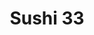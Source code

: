 ---
layout: place
title: "Sushi 33"
permalink: /new-york/flushing/sushi-33.html
stateAbbr: NY
stateName: New York
cityName: Flushing
seo:
  name: "Sushi 33"
  type: Restaurant
  links: http://www.regoparksushi33.com/
description: "Sushi 33 serves delicious sushi in Flushing, New York. Try fresh Japanese dishes for a great dining experience. "
place_id: ChIJGXvZjTdewokRyYCV4y3GYlo
photos:
  - name: >-
      places/ChIJGXvZjTdewokRyYCV4y3GYlo/photos/AeeoHcKx0lbd50wNzahL78aPiVG2Dx97PnB9lU0G736SNZv-ubobNR7OqgZsrLxSn7-GXvfY7Dv4GzI75_-Gm2F3-Zon8yWumiV4NA0FQOZuH5ByrDCCSmkvc9wjU_itcehFCK9UimlPGbQfCZVq6yQNqUP-cqr7DaNY44-xDq0IRGbv_NTE938bs8u_9Wk6FhBXEYoFVocODW_KXxppYlqOGf7uoglxXQ-yXyAl8ZGLmWYfrVo-zWiZw5UezPCmxPyyBjx1l2-pLv8EJds5NDqM2wqtSUZk6S8Vqfdf3Kc6gwl0IQQEZWXgxfQcfLKQGVQ0fkUV2LxdRQD5JThKIHP68MmfGlwAl3Hy911NnEJ79mXExakNA9NFkEsIEPRJ-deUiJTdBafXA1zExUeOeAOvXgQN7tGR7viu3VH3frYCNeNan8u8
    widthPx: 3024
    heightPx: 4032
    authorAttributions:
      - displayName: Chak Alex
        uri: https://maps.google.com/maps/contrib/103640231564036634436
        photoUri: >-
          https://lh3.googleusercontent.com/a-/ALV-UjUyDset7KmzlwgttTXzNXgFAZJ1rPP-VzrDR_35kV3Mg3GiB6IDDQ=s100-p-k-no-mo
    flagContentUri: >-
      https://www.google.com/local/imagery/report/?cb_client=maps_api_places.places_api&image_key=!1e10!2sCIHM0ogKEICAgICU1a63-AE&hl=en-US
    googleMapsUri: >-
      https://www.google.com/maps/place//data=!3m4!1e2!3m2!1sCIHM0ogKEICAgICU1a63-AE!2e10!4m2!3m1!1s0x89c25e378dd97b19:0x5a62c62de39580c9
  - name: >-
      places/ChIJGXvZjTdewokRyYCV4y3GYlo/photos/AeeoHcKnTkkHg_cr_CI3i0-iu5kQEiNkU0rSe1zdoTT5Gj2vk5Jm8YrCAdwf_1R6YYEiMDZDY7SNiNFLfZK_WmENyuKtlDk3W8y15PkaDea02dnPuJhQcgqk332Fsrp2pX2WVwXAjgFHQ-ZAWTSlmea-f2Y4wfpOIcmSU2131g6AX2eatN3liOBiGGnHt9NIqWYTLBKm7o4VaKnfsxgNF8Z8heehzknZuk4KHAxZAE-lApcxFFO-DKVNF_-205pqdAcNHiiNjxhsnzOZCRwump4IBB8KlRgBpvntSE5P_oJYty598FRwZiGsDYSjpYoGGE7xE_XtaG09INSbMUPAfBE2MP3kD1pjIx0HgekGFx620BimduggZg3DXgx-h3tSdN5F56C5Gz7vP2AF8IAg_Kn5PG7-Az80yAhp6qNK37UXjAZ59F8o
    widthPx: 4208
    heightPx: 2368
    authorAttributions:
      - displayName: Remiland King
        uri: https://maps.google.com/maps/contrib/107360003951112292934
        photoUri: >-
          https://lh3.googleusercontent.com/a/ACg8ocJyNmATn8Q0_uPpaVgT7ZCO5wXl4Hynx8p6eEiAtVHzZICTqg=s100-p-k-no-mo
    flagContentUri: >-
      https://www.google.com/local/imagery/report/?cb_client=maps_api_places.places_api&image_key=!1e10!2sCIHM0ogKEICAgICkgqnTgQE&hl=en-US
    googleMapsUri: >-
      https://www.google.com/maps/place//data=!3m4!1e2!3m2!1sCIHM0ogKEICAgICkgqnTgQE!2e10!4m2!3m1!1s0x89c25e378dd97b19:0x5a62c62de39580c9
  - name: >-
      places/ChIJGXvZjTdewokRyYCV4y3GYlo/photos/AeeoHcInkGq0Hogz5nHseOdqOIsjp44lPPpGsX4mttYi5BcMLj0hG3f-crHUYobUyt3LZM4grta2xYl94lx2rlp444o-FY6193FBcaAlB_l0uyWyF53zUBsEJPstp4BNiePQb2FdMIyVETLip2IVVnxAvy5vmEbzyDhN6IwREetgFfxa2152khsP7RtOJ6lnkvEo8o0f7OXC4HzPNDs0k3Kz-7fAZ758Hawvm1B9LeX3te3EpWkcesldiQuiIfD6TT3zzWz62BFJdK75OKIzUdX-hvry8nSb8duQ_eLS5EHx7WSoM_3mVFSc-fZAe1jZftsLJw00dmmBmT_7U0mK_fboDLn78V7igczBoSZMHmiY7sdfB-YxdNJDhWlt2rcbGI0M3ZWCKMYEqAUvh0DDEgQw03XYFOCVeWvPmT4EKKwPzzWVOA
    widthPx: 3024
    heightPx: 4032
    authorAttributions:
      - displayName: Michele Wong
        uri: https://maps.google.com/maps/contrib/104738817447474095933
        photoUri: >-
          https://lh3.googleusercontent.com/a-/ALV-UjUCWAcdqQDY4Wp7_eL_R-uVcc2Cn-XKN3YcanxMRh1BKO4A5CRB=s100-p-k-no-mo
    flagContentUri: >-
      https://www.google.com/local/imagery/report/?cb_client=maps_api_places.places_api&image_key=!1e10!2sCIHM0ogKEICAgICv3cXbbg&hl=en-US
    googleMapsUri: >-
      https://www.google.com/maps/place//data=!3m4!1e2!3m2!1sCIHM0ogKEICAgICv3cXbbg!2e10!4m2!3m1!1s0x89c25e378dd97b19:0x5a62c62de39580c9
  - name: >-
      places/ChIJGXvZjTdewokRyYCV4y3GYlo/photos/AeeoHcLaoD3RGyPp8F8qkaR_KwiHxYHtMXgAbVt3_2YuatfAzQ4GAg21G9NbHhjQnG6DL97moa5afpA4JiFcKWIRphP4g3ba8WwulIUpT1q5Yuj5coLU7urrJXcYX-HAHyAMLMFQQrw_OtlT8IlTt8SpB8KvRnmppI4b1OCB1XwsP5vtOVlSJkJrc5H4b131l4pbL7PVHc35rjHcywKDJ4E-b06q1VcGbmbF-mxWJvnWKGLl0Hl5xWYFaKB3rtjkQUuTdg_CxcN53HDEkdwfbWNoPxRNfd8n6Y7jOeRyU-4h9A0trR4d4wcjGgLj8CowfiFSYYuKLtqiuLA4sbNasct-5wFQ1IM5BmGAJTJKGSTRG67UVc5vspJqbYXQsTyFBTKrcVaS6_ohGBO9JQIj1wJJ0Fv_m2QOyKRjpJ6fYsX-XJtHXQ
    widthPx: 4032
    heightPx: 3024
    authorAttributions:
      - displayName: Klarissa Mo
        uri: https://maps.google.com/maps/contrib/109001402495692533374
        photoUri: >-
          https://lh3.googleusercontent.com/a-/ALV-UjX6BdtvbCZBj9z_Rs5tI9Qz39IJ0aVyGBVLGs4LjQ-CusqtsBQX=s100-p-k-no-mo
    flagContentUri: >-
      https://www.google.com/local/imagery/report/?cb_client=maps_api_places.places_api&image_key=!1e10!2sCIHM0ogKEICAgICE5pbiTA&hl=en-US
    googleMapsUri: >-
      https://www.google.com/maps/place//data=!3m4!1e2!3m2!1sCIHM0ogKEICAgICE5pbiTA!2e10!4m2!3m1!1s0x89c25e378dd97b19:0x5a62c62de39580c9
  - name: >-
      places/ChIJGXvZjTdewokRyYCV4y3GYlo/photos/AeeoHcJ6B3tlKb4y2sZTWMTIhX8EfzTD1YYses9L0fm0p_Y1SbKz0rwkSVRZhfFdsmkg3ptzy8ivLwUImrwMuo67Ov1dSMNaIsvH0aeBw-m-q7x0i-CI_F8AdGlMwK3wv6_WOjPYNJvpP9fWVMPCwG7OqRmwC7yz0Lc9afEHTDR4TxSDbhtWsw_IVp99e4Pw4D8BITsoXiONXsyWOqD-WJLUvBTkfek3iAZR_csA7ua_0sW-wcX5k_YdTiHgSau6leZdcdspBACWe9MlMbbocd2RpnvVMl8aU6XsF58bPJICahGgDykSwSgWpE6_kle0PhxFrodjafgUcTA7qKPgw-1UMyTHdqkRh5G_xyad85E5SF2Ppu243IRoNME7y-HjwYZfnFeIHlaSkmAVsvFf7XGO3BVg0mO7I2uk3wBG6U0cG40pgQ
    widthPx: 4000
    heightPx: 2250
    authorAttributions:
      - displayName: M T
        uri: https://maps.google.com/maps/contrib/113375420028360875067
        photoUri: >-
          https://lh3.googleusercontent.com/a-/ALV-UjWgDShSUyAjHgc5-oz4I2figPd3XLVuvwfDh0Qr3OkKYPyoTXM=s100-p-k-no-mo
    flagContentUri: >-
      https://www.google.com/local/imagery/report/?cb_client=maps_api_places.places_api&image_key=!1e10!2sCIHM0ogKEICAgICH3_y1cw&hl=en-US
    googleMapsUri: >-
      https://www.google.com/maps/place//data=!3m4!1e2!3m2!1sCIHM0ogKEICAgICH3_y1cw!2e10!4m2!3m1!1s0x89c25e378dd97b19:0x5a62c62de39580c9
  - name: >-
      places/ChIJGXvZjTdewokRyYCV4y3GYlo/photos/AeeoHcKKy0_1DZy6bo7huXN690LtasBe2j1XEZ5bIh4M5kidTXeTndpOXieVEMOPfltx7F7GWopX9fPE4eAf_wH5HT5DLE-MJXg6o7qUbqOLd-HFlTok4DQckCrc6ez71jEU5Dpcyen7g8T3TqbBJI_oAGLA3WwKP8IyEhHEKKw3kRqg8IHATGBOnnEIe7RWFhk2I-xVi2LaQfpZOg6C6dZEfP7IXRBJ6Aj3dcKAux5a81E_jutSrK1wmYifprdSJBdw3_dcao5r0wynt1LoUn2C5uevXHAhyjXqYFTxqIxwvs2p-I3BXCOKt8_gClHWL3fwQGGgsAnrelzZJbYaas79n1SjljTErfvDM8z6o1xXqEd3lPR22MU7AlxtxCyaGhH0XlqmIlKhyXdVJwwfQVhxrA5qX2zyY-h1AtpssW09iz7uTg
    widthPx: 4208
    heightPx: 2368
    authorAttributions:
      - displayName: Remiland King
        uri: https://maps.google.com/maps/contrib/107360003951112292934
        photoUri: >-
          https://lh3.googleusercontent.com/a/ACg8ocJyNmATn8Q0_uPpaVgT7ZCO5wXl4Hynx8p6eEiAtVHzZICTqg=s100-p-k-no-mo
    flagContentUri: >-
      https://www.google.com/local/imagery/report/?cb_client=maps_api_places.places_api&image_key=!1e10!2sCIHM0ogKEICAgICkgqnTfg&hl=en-US
    googleMapsUri: >-
      https://www.google.com/maps/place//data=!3m4!1e2!3m2!1sCIHM0ogKEICAgICkgqnTfg!2e10!4m2!3m1!1s0x89c25e378dd97b19:0x5a62c62de39580c9
  - name: >-
      places/ChIJGXvZjTdewokRyYCV4y3GYlo/photos/AeeoHcLLC-e-sQFTOK8Lm30Ycv7WnWQCALhVtPXE_z9LnRNYZADHM2-eMBsXxvgLuNxKikhAqNkqQ56MYBXGnbws_cwqVZlqbskUWCvgyZc3X4k-9F5XpV0DiiwG9EcWbFRHKJc3fkASx7Nbx97R-wL-Fq9yS_1jGal9B_-An_4-aij2uEwjVD_Z3SV8uM2z-GS-YfNpHH2TprWwbHGnjihqy_3OUapigAZatZk0U1QUv0HAA2-xgwA9SPHfGftD-BCWyAXIVZxDmLVVQkic36M5ZPWv01fOZxz0Yd4CMfGLhJ4qkGeuJgJ1jONAGYlB6buZ3eCPg1Opxmenu0Y65BC2VC1wekqyH-J3wMoOAVVcxfZoAGXbM5FBRbSJvZRB8zdbGStxsrO7w3yu02YmR8LuUwOgm6ZYOeiaSPbNSd9vKEw
    widthPx: 3024
    heightPx: 4032
    authorAttributions:
      - displayName: Bridget Coolick
        uri: https://maps.google.com/maps/contrib/100117961922166228345
        photoUri: >-
          https://lh3.googleusercontent.com/a-/ALV-UjXHdHfQ44PbTe1LLK6WJvXLMvsGfmDWWKrihbg9jx3YGLV3c09P6Q=s100-p-k-no-mo
    flagContentUri: >-
      https://www.google.com/local/imagery/report/?cb_client=maps_api_places.places_api&image_key=!1e10!2sCIHM0ogKEICAgIDcgJ6CTQ&hl=en-US
    googleMapsUri: >-
      https://www.google.com/maps/place//data=!3m4!1e2!3m2!1sCIHM0ogKEICAgIDcgJ6CTQ!2e10!4m2!3m1!1s0x89c25e378dd97b19:0x5a62c62de39580c9
  - name: >-
      places/ChIJGXvZjTdewokRyYCV4y3GYlo/photos/AeeoHcIre8CSdwrrxwtTNDqGkV0rPXa3hT_DGuZJjcxZ00yyci3GMcNuJ3Qqp_FRgDWb_q6L7iSCXKaA61SIWnUy35zB7HoLFmrQ-u44fzRGSpY-lagt63w8wBHf_HcQu2XieDhB5QRTa9RmH1NtBpgA7RD5TljKzpltopXRPc7v0vslMGQyaLTpXHVaOHF6z60wZ7HhX1r0BaPOVSf3G7-wHM8lhhZ9iXGmwtV6sHQVW04plyc7OHv1GhfV1rR2JIXtbV9WNMg3vtKpHh1hNQDAm3oeJ4hpk-JiQwpLpXkIH5WfEdWHm9zZJXu4oATTNqfx6BsZLUBg3P27hLnr1Uru08sOuav99x0C7TTpPmsJGgiVOZqVSTDaU49e9YfIUFUlTJJsy0FeEPLJ08Xd0rZjvez-ZGvZpt2kSPCWc6yljebEmQ
    widthPx: 4208
    heightPx: 2368
    authorAttributions:
      - displayName: Remiland King
        uri: https://maps.google.com/maps/contrib/107360003951112292934
        photoUri: >-
          https://lh3.googleusercontent.com/a/ACg8ocJyNmATn8Q0_uPpaVgT7ZCO5wXl4Hynx8p6eEiAtVHzZICTqg=s100-p-k-no-mo
    flagContentUri: >-
      https://www.google.com/local/imagery/report/?cb_client=maps_api_places.places_api&image_key=!1e10!2sCIHM0ogKEICAgICkgqnTEQ&hl=en-US
    googleMapsUri: >-
      https://www.google.com/maps/place//data=!3m4!1e2!3m2!1sCIHM0ogKEICAgICkgqnTEQ!2e10!4m2!3m1!1s0x89c25e378dd97b19:0x5a62c62de39580c9
  - name: >-
      places/ChIJGXvZjTdewokRyYCV4y3GYlo/photos/AeeoHcIxqD2x7X1J6IPL91EXUiyekProXB0NKaYckuOVSmORdioepWAQZ5N2Q__bf8xH4_COcOEbhCX3lE_T0G5hnP5rx-_LSeidAkfCWRva7xjS37rbBP9_UlSyIQwc8P884gEar4Zni2CDMn8W7fyqWr7IG2ugC-5aAsvNDJ-N2ebOD-5yg2_MxGPaFY83i9uAOyoknaXCH2oWhHl-66Y2UP2LJSiJjBU2x6gvUrlnIVEm7OSj7tz46fGN1MWSg0e4DJedAZNd4AnvRaQnsI21_tAWuT82Sbg4aLLBtW8rAY2mNYQ076tHd14tEMb1Of2NfZgzRiv0vPX61VXLieNz0J3zrLQR9uk-0Zpwm1NVHYBzp-oPxa6U3iaXcXLPYuMjkZKLDlUf_b2OI9Kou257AjVwpW-H45ArbeHan5MC_m_dkA
    widthPx: 4032
    heightPx: 3024
    authorAttributions:
      - displayName: Essential Viewfinder
        uri: https://maps.google.com/maps/contrib/102479800700456015165
        photoUri: >-
          https://lh3.googleusercontent.com/a-/ALV-UjVOVsZrutTzbsdYLwP9qW62HOBdYGUBWwUCpQyGCbeHgcKiGMtt=s100-p-k-no-mo
    flagContentUri: >-
      https://www.google.com/local/imagery/report/?cb_client=maps_api_places.places_api&image_key=!1e10!2sCIHM0ogKEICAgICE8oftPw&hl=en-US
    googleMapsUri: >-
      https://www.google.com/maps/place//data=!3m4!1e2!3m2!1sCIHM0ogKEICAgICE8oftPw!2e10!4m2!3m1!1s0x89c25e378dd97b19:0x5a62c62de39580c9
  - name: >-
      places/ChIJGXvZjTdewokRyYCV4y3GYlo/photos/AeeoHcKK1HuQtW5abepiuIP8ZbUcMm5EO-D5xK4eQuoBhXpmK5QuCUgp3H37qz3ZL9IWQbeU2hicRdsqSka1rxTtsskY6-OMC6Xb7WnapCMTurvhtGTc-JkA8dK89m_OpLwLfwYklrgiaJKgCDnmS_4POEFrA0J-Lt2KxJ2l2X-Eb96G0wa4dHxQYRAbTqba78X03ApktQkoUlZ70u6gzC8NzF3qAOtJsKr9vwhLQ-_-j_d71gXEWn2rnw-fGIZTR6asNNzYneLTiYVGVGhysxVJr5_nqxb-Lt7JHHZ4GlRwWcrGRhfZtSkvbScC2I0RwLSmKV_u8_VO0_gVxgL15jnFpdSOLkP-KmHOeEGNfv0vu6FCngeBuRQPdZTZhobpJ8z6n9C3HhDuD_aiQRj9l8cdAW4GJyAQVUf9YvnTCqm1L0nshw
    widthPx: 3072
    heightPx: 4080
    authorAttributions:
      - displayName: Sweet Saccharine
        uri: https://maps.google.com/maps/contrib/118260831528716889646
        photoUri: >-
          https://lh3.googleusercontent.com/a-/ALV-UjX1jYtOFlLden45wepewdELoZXymbxbIiniwukR-9hWYlY6jiw1PQ=s100-p-k-no-mo
    flagContentUri: >-
      https://www.google.com/local/imagery/report/?cb_client=maps_api_places.places_api&image_key=!1e10!2sCIHM0ogKEICAgICOkuShKA&hl=en-US
    googleMapsUri: >-
      https://www.google.com/maps/place//data=!3m4!1e2!3m2!1sCIHM0ogKEICAgICOkuShKA!2e10!4m2!3m1!1s0x89c25e378dd97b19:0x5a62c62de39580c9
address: 63-56 Booth St, Flushing, NY 11374, USA
street: 63-56 Booth St
city: Flushing
state: NY
zip: '11374'
country: USA
neighborhood: Flushing
latitude: '40.728673'
longitude: '-73.863677'
accessibility_options:
  wheelchairAccessibleEntrance: true
business_status: OPERATIONAL
name: Sushi 33
google_maps_links:
  directionsUri: >-
    https://www.google.com/maps/dir//''/data=!4m7!4m6!1m1!4e2!1m2!1m1!1s0x89c25e378dd97b19:0x5a62c62de39580c9!3e0
  placeUri: https://maps.google.com/?cid=6512985911525212361
  writeAReviewUri: >-
    https://www.google.com/maps/place//data=!4m3!3m2!1s0x89c25e378dd97b19:0x5a62c62de39580c9!12e1
  reviewsUri: >-
    https://www.google.com/maps/place//data=!4m4!3m3!1s0x89c25e378dd97b19:0x5a62c62de39580c9!9m1!1b1
  photosUri: >-
    https://www.google.com/maps/place//data=!4m3!3m2!1s0x89c25e378dd97b19:0x5a62c62de39580c9!10e5
primary_type: Sushi Restaurant
opening_hours:
  regular: null
  current: null
secondary_opening_hours:
  regular:
    weekdayDescriptions: null
    type: null
  current:
    weekdayDescriptions: null
    type: null
phone: (718) 896-3033
price_level: PRICE_LEVEL_INEXPENSIVE
price_range: $10 &ndash; $20
rating: '4.3'
rating_count: 140
website: http://www.regoparksushi33.com/
reviews: null
parking_options: null
payment_options: null
allow_dogs: null
curbside_pickup: null
delivery: null
dine_in: null
good_for_children: null
good_for_groups: null
good_for_sports: null
live_music: null
menu_for_children: null
outdoor_seating: null
reservable: null
restroom: null
serves_beer: null
serves_breakfast: null
serves_brunch: null
serves_cocktails: null
serves_coffee: null
serves_dinner: null
serves_dessert: null
serves_lunch: null
serves_vegetarian_food: null
serves_wine: null
takeout: null
summary: null

---